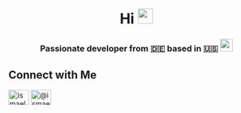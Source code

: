 <h1 align="center">Hi <img src = "https://raw.githubusercontent.com/MartinHeinz/MartinHeinz/master/wave.gif" width = 30px></h1>
<h3 align="center">Passionate developer from 🇩🇪 based in 🇺🇸 <img src = "https://user-images.githubusercontent.com/35568983/159631357-5cd4de53-a41e-4910-9368-d10de22ad4a0.png" width=25px/>
</h3>

<h2> Connect with Me</h2>

<p align="left">
<a href="https://linkedin.com/in/ismael-abdelatif-b81851141" target="_blank"><img align="center" src="https://raw.githubusercontent.com/rahuldkjain/github-profile-readme-generator/master/src/images/icons/Social/linked-in-alt.svg" alt="ismael-abdelatif-b81851141" height="30" width="40" /></a>
<a href="https://medium.com/@ismaelabdelatif" target="_blank"><img align="center" src="https://raw.githubusercontent.com/rahuldkjain/github-profile-readme-generator/master/src/images/icons/Social/medium.svg" alt="@ismaelabdelatif" height="30" width="40" /></a>
</p>

